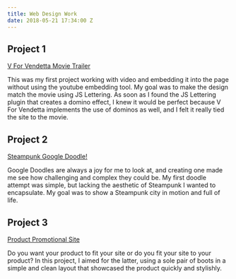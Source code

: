 ```yaml
---
title: Web Design Work
date: 2018-05-21 17:34:00 Z
---
```


## Project 1

[V For Vendetta Movie Trailer](https://esalladay.github.io/vforvendetta/)

This was my first project working with video and embedding it into the page without using the youtube embedding tool. My goal was to make the design match the movie using JS Lettering. As soon as I found the JS Lettering plugin that creates a domino effect, I knew it would be perfect because V For Vendetta implements the use of dominos as well, and I felt it really tied the site to the movie.

## Project 2

[Steampunk Google Doodle! ](https://esalladay.github.io/google-doodle/)

Google Doodles are always a joy for me to look at, and creating one made me see how challenging and complex they could be. My first doodle attempt was simple, but lacking  the aesthetic of Steampunk I wanted to encapsulate. My goal was to show a Steampunk city in motion and full of life. 

## Project 3

[Product Promotional Site](https://codepen.io/esalladay/project/live/AMWEje/)

Do you want your product to fit your site or do you fit your site to your product? In this project, I aimed for the latter, using a sole pair of boots in a simple and clean layout that showcased the product quickly and stylishly. 




